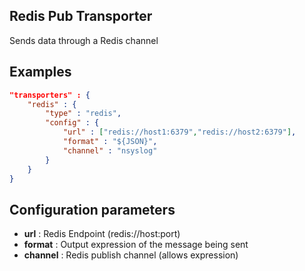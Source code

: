 ## Redis Pub Transporter

Sends data through a Redis channel

## Examples

```json
"transporters" : {
	"redis" : {
		"type" : "redis",
		"config" : {
			"url" : ["redis://host1:6379","redis://host2:6379"],
			"format" : "${JSON}",
			"channel" : "nsyslog"
		}
	}
}
```

## Configuration parameters
* **url** : Redis Endpoint (redis://host:port)
* **format** : Output expression of the message being sent
* **channel** : Redis publish channel (allows expression)
